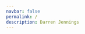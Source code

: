 ```yaml
---
navbar: false
permalink: /
description: Darren Jennings
---
```


<Avatar header-text="guuu"/>

<Archive />
